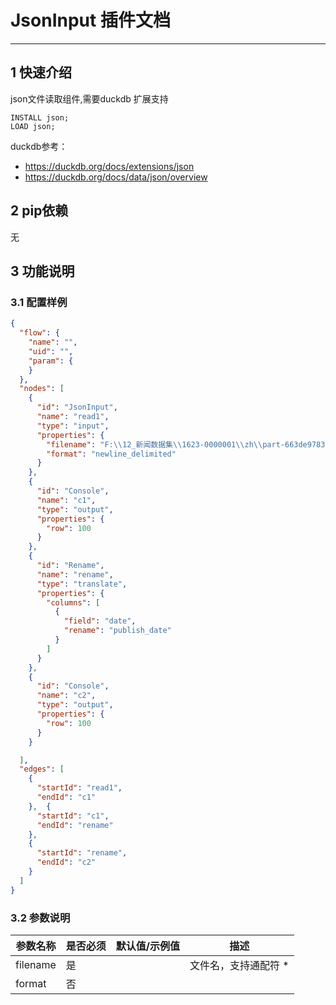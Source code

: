 
# JsonInput 插件文档

___


## 1 快速介绍

json文件读取组件,需要duckdb 扩展支持

```shell
INSTALL json;
LOAD json;

```
duckdb参考：

- https://duckdb.org/docs/extensions/json
- https://duckdb.org/docs/data/json/overview

##  2 pip依赖

无


## 3 功能说明

### 3.1 配置样例

```json
{
  "flow": {
    "name": "",
    "uid": "",
    "param": {
    }
  },
  "nodes": [
    {
      "id": "JsonInput",
      "name": "read1",
      "type": "input",
      "properties": {
        "filename": "F:\\12_新闻数据集\\1623-0000001\\zh\\part-663de978334d-000000.jsonl",
        "format": "newline_delimited"
      }
    },
    {
      "id": "Console",
      "name": "c1",
      "type": "output",
      "properties": {
        "row": 100
      }
    },
    {
      "id": "Rename",
      "name": "rename",
      "type": "translate",
      "properties": {
        "columns": [
          {
            "field": "date",
            "rename": "publish_date"
          }
        ]
      }
    },
    {
      "id": "Console",
      "name": "c2",
      "type": "output",
      "properties": {
        "row": 100
      }
    }

  ],
  "edges": [
    {
      "startId": "read1",
      "endId": "c1"
    },  {
      "startId": "c1",
      "endId": "rename"
    },
    {
      "startId": "rename",
      "endId": "c2"
    }
  ]
}

```



### 3.2 参数说明

| 参数名称      | 是否必须 | 默认值/示例值 | 描述                                   | 
|-----------|------|----|--------------------------------------|
| filename | 是    |  | 文件名，支持通配符 *                          |
| format | 否    |  |  | 文件格式





